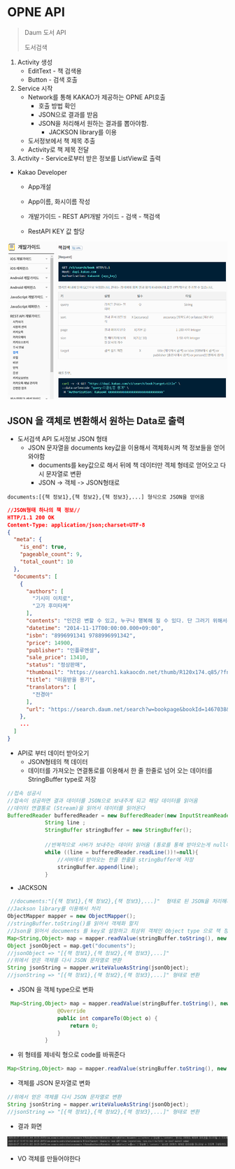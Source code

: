 # OPNE API

> Daum 도서 API
>
> 도서검색

1. Activity 생성
   * EditText - 책 검색용
   * Button - 검색 호출
2. Service 시작
   * Network를 통해 KAKAO가 제공하는 OPNE API호출
     * 호출 방법 확인
     * JSON으로 결과를 받음
     * JSON을 처리해서 원하는 결과를 뽑아야함.
       * JACKSON library를 이용
   * 도서정보에서 책 제목 추출
   * Activity로 책 제목 전달
3. Activity - Service로부터 받은 정보를 ListView로 출력



* Kakao Developer

  *  App개설

    * App이름, 화시이름 작성
    * 개발가이드 - REST API개발 가이드 - 검색 - 책검색

  * RestAPI KEY 값 할당

    

![image-20200327113530256](image/image-20200327113530256.png)



## JSON 을 객체로 변환해서 원하는 Data로 출력

* 도서검색 API 도서정보 JSON 형태
  * JSON 문자열을 documents key값을 이용해서 객체화시켜 책 정보들을 얻어와야함
    * documents를 key값으로 해서 뒤에 책 데이터만 겍체 형테로 얻어오고 다시 문자열로 변환
    * JSON -> 객체  -> JSON형태로

```
documents:[{책 정보1},{책 청보2},{책 정보3},...] 형식으로 JSON을 얻어옴
```

```json
//JSON형태 하나의 책 정보//
HTTP/1.1 200 OK
Content-Type: application/json;charset=UTF-8
{
  "meta": {
    "is_end": true,
    "pageable_count": 9,
    "total_count": 10
  },
  "documents": [
    {
      "authors": [
        "기시미 이치로",
        "고가 후미타케"
      ],
      "contents": "인간은 변할 수 있고, 누구나 행복해 질 수 있다. 단 그러기 위해서는 ‘용기’가 필요하다”고 말한 철학자가 있다. 바로 프로이트, 융과 함께 ‘심리학의 3대 거장’으로 일컬어지고 있는 알프레드 아들러다. 『미움받을 용기』는 아들러 심리학에 관한 일본의 1인자 철학자 기시미 이치로와 베스트셀러 작가인 고가 후미타케의 저서로, 아들러의 심리학을 ‘대화체’로 쉽고 맛깔나게 정리하고 있다. 아들러 심리학을 공부한 철학자와 세상에 부정적이고 열등감 많은",
      "datetime": "2014-11-17T00:00:00.000+09:00",
      "isbn": "8996991341 9788996991342",
      "price": 14900,
      "publisher": "인플루엔셜",
      "sale_price": 13410,
      "status": "정상판매",
      "thumbnail": "https://search1.kakaocdn.net/thumb/R120x174.q85/?fname=http%3A%2F%2Ft1.daumcdn.net%2Flbook%2Fimage%2F1467038",
      "title": "미움받을 용기",
      "translators": [
        "전경아"
      ],
      "url": "https://search.daum.net/search?w=bookpage&bookId=1467038&q=%EB%AF%B8%EC%9B%80%EB%B0%9B%EC%9D%84+%EC%9A%A9%EA%B8%B0"
    },
    ...
  ]
}
```

* API로 부터 데이터 받아오기
  * JSON형테의 책 데이터
  * 데이터를 가져오는 연결통로를 이용해서 한 줄 한줄로 넘어 오는 데이터를 StringBuffer type로 저장

```java
//접속 성공시
//접속이 성공하면 결과 데이터를 JSON으로 보내주게 되고 해당 데이터를 읽어옴
//데이터 연결통로 (Stream)을 읽어서 데이터를 읽어온다
BufferedReader bufferedReader = new BufferedReader(new InputStreamReader(con.getInputStream()));
            String line ;
            StringBuffer stringBuffer = new StringBuffer();

            //반복적으로 서버가 보내주는 데이터 읽어옴 (통로를 통해 받아오는게 null이 아닐때까지 일거온다)
            while ((line = bufferedReader.readLine())!=null){
                //서버에서 받아오는 한줄 한줄을 stringBuffer에 저장
                stringBuffer.append(line);
            }
```

* JACKSON

```java
 //documents:"[{책 정보1},{책 청보2},{책 정보3},...]"  형태로 된 JSON을 처리해서 documents라고 되어있는key값으에 대해 Value값을 객체화 해서 가져와야함
//Jackson library를 이용해서 처리
ObjectMapper mapper = new ObjectMapper();
//stringBuffer.toString()를 읽어서 객체화 할지
//Json을 읽어서 documents 를 key로 설정하고 최상위 객체인 Object type 으로 책 정보들을 객체화 할거다.
Map<String,Object> map = mapper.readValue(stringBuffer.toString(), new TypeReference<Map<String,Object>>() {});
Object jsonObject = map.get("documents");
//jsonObject => "[{책 정보1},{책 청보2},{책 정보3},...]"
//위에서 얻은 객체를 다시 JSON 문자열로 변환
String jsonString = mapper.writeValueAsString(jsonObject);
//jsonString => "[{책 정보1},{책 청보2},{책 정보3},...]" 형태로 변환
```

* JSON 을 객체 type으로 변화

```java
 Map<String,Object> map = mapper.readValue(stringBuffer.toString(), new TypeReference() {
                @Override
                public int compareTo(Object o) {
                    return 0;
                }
            }
```

* 위 형테를 제네릭 형으로 code를 바꿔준다

```java
Map<String,Object> map = mapper.readValue(stringBuffer.toString(), new TypeReference<Map<String,Object>>() {});
```

* 객체를 JSON 문자열로 변화

```java
//위에서 얻은 객체를 다시 JSON 문자열로 변환
String jsonString = mapper.writeValueAsString(jsonObject);
//jsonString => "[{책 정보1},{책 청보2},{책 정보3},...]" 형태로 변환
```

* 결과 화면

![image-20200327135105999](image/image-20200327135105999.png)

* VO 객체를 만들어야한다

